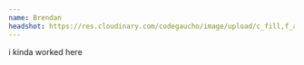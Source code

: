 ```yaml
---
name: Brendan
headshot: https://res.cloudinary.com/codegaucho/image/upload/c_fill,f_auto,h_350,q_auto,w_500/v1610416019/linkedin12_March_1901_rti8u1.jpg
---
```

i kinda worked here